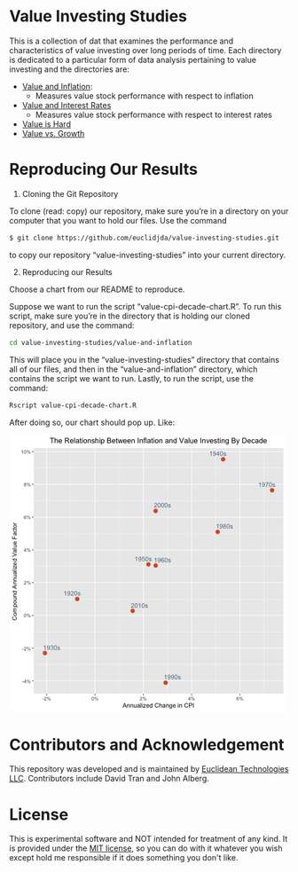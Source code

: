 # Value Investing Studies

This is a collection of dat that examines the performance and characteristics of value investing over long periods of time. Each directory is dedicated to a particular form of data analysis pertaining to value investing and the directories are:
- [Value and Inflation](https://github.com/euclidjda/value-investing-studies/tree/master/value-and-inflation): 
	- Measures value stock performance with respect to inflation
- [Value and Interest Rates](https://github.com/euclidjda/value-investing-studies/tree/master/value-and-interest-rates)
	- Measures value stock performance with respect to interest rates 
- [Value is Hard](https://github.com/euclidjda/value-investing-studies/tree/master/value-is-hard)
- [Value vs. Growth](https://github.com/euclidjda/value-investing-studies/tree/master/value-vs-growth)


# Reproducing Our Results

1) Cloning the Git Repository

To clone (read: copy) our repository, make sure you’re in a directory on your computer that you want to hold our files. Use the command 

```bash
$ git clone https://github.com/euclidjda/value-investing-studies.git
```

to copy our repository “value-investing-studies” into your current directory. 


2) Reproducing our Results

Choose a chart from our README to reproduce.

Suppose we want to run the script “value-cpi-decade-chart.R”. To run this script, make sure you’re in the directory that is holding our cloned repository, and use the command: 

```bash
cd value-investing-studies/value-and-inflation
```

This will place you in the “value-investing-studies” directory that contains all of our files, and then in the “value-and-inflation” directory, which contains the script we want to run. Lastly, to run the script, use the command: 

```bash 
Rscript value-cpi-decade-chart.R
```


After doing so, our chart should pop up. Like: 

![alt text](/value-and-inflation/value-cpi-decade-chart.png)


# Contributors and Acknowledgement

This repository was developed and is maintained by [Euclidean Technologies LLC](http://www.euclidean.com/). Contributors include David Tran and John Alberg. 


# License 

This is experimental software and NOT intended for treatment of any
kind. It is provided under the [MIT license][mit], so you can do with
it whatever you wish except hold me responsible if it does something
you don't like.

[mit]: http://www.opensource.org/licenses/mit-license.php
